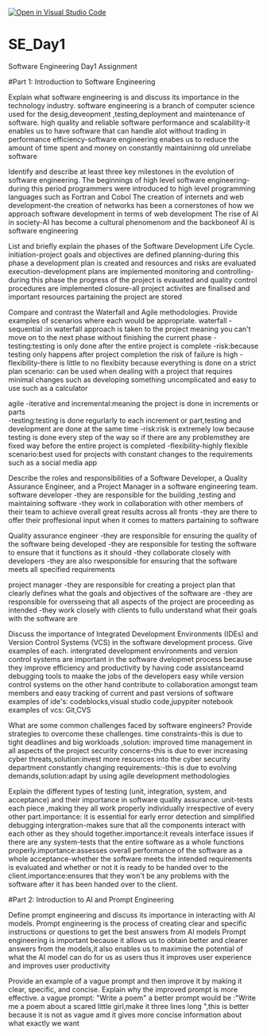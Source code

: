 [![Open in Visual Studio Code](https://classroom.github.com/assets/open-in-vscode-2e0aaae1b6195c2367325f4f02e2d04e9abb55f0b24a779b69b11b9e10269abc.svg)](https://classroom.github.com/online_ide?assignment_repo_id=18476801&assignment_repo_type=AssignmentRepo)
# SE_Day1
Software Engineering Day1 Assignment

#Part 1: Introduction to Software Engineering

Explain what software engineering is and discuss its importance in the technology industry.
software engineering is a branch of computer science used for the desig,deveopment ,testing,deployment and maintenance of software.
high quality and reliable software
performance and scalability-it enables us to have software that can handle alot without trading in performance
efficiency-software engineering enabes us  to reduce the amount of time spent and money on constantly maintaininng old unreliabe software  

Identify and describe at least three key milestones in the evolution of software engineering.
The beginnings of high level software engineering-during this period programmers were introduced to high level programming languages such as Fortran and Cobol 
The creation of internets and web development-the creation of networks has been a cornerstones of how we approach software development in terms of web development
The rise of AI in society-AI has become a cultural phenomenom and the backboneof AI is software engineering



List and briefly explain the phases of the Software Development Life Cycle.
initiation-project goals and objectives are defined
planning-during this phase a development plan is created and resources and risks are evaluated
execution-development plans are implemented 
monitoring and controlling-during this phase the progress of the project is evauated and quality control procedures are implemented
closure-all project activites are finalised and important resources partaining the project are stored


Compare and contrast the Waterfall and Agile methodologies. Provide examples of scenarios where each would be appropriate.
waterfall
-sequential :in waterfall approach is taken to the project meaning you can't move on to the next phase without finishing the current phase
-testing:testing is only done after the entire project is complete
-risk:because testing only happens after project completion the risk of failure is high
-flexibility-there is little to no flexibiity because everything is done on a strict plan
scenario: can be used when dealing with a project that requires minimal changes such as developing something uncomplicated and easy to use such as a calculator

agile
-iterative and incremental:meaning the project is done in increments or parts  
-testing:testing is done regurlarly to each increment or part,testing and development are done at the same time
-risk:risk is extremely low because testing is done every step of the way so if there are any problemsthey are fixed way before the entire project is completed
-flexibility-highly flexible
scenario:best used for projects with constant changes to the requirements such as a social media app


Describe the roles and responsibilities of a Software Developer, a Quality Assurance Engineer, and a Project Manager in a software engineering team.
software developer
-they are responsible for the building ,testing and maintaining software 
-they work in collaboration with other members of their team to achieve overall great results across all fronts
-they are there to offer their proffesional input when it comes to matters partaining to software

Quality assurance engineer
-they are responsible for ensuring the quality of the software being developed
-they are responsible for testing the software to ensure that it functions as it should 
-they collaborate closely with developers 
-they are also rwesponsible for ensuring that the software meets all specified requirements

project manager
-they are responsible for creating a project plan that clearly defines what the goals and objectives of the software are
-they are responsible for oversseing that all aspects of the project are proceeding as intended
-they work closely with clients to fullu understand what their goals with the software are


Discuss the importance of Integrated Development Environments (IDEs) and Version Control Systems (VCS) in the software development process. Give examples of each.
intergrated development environments and version control systems are important in the software dvelopmet process because they improve efficiency and productivity by having code assistanceamd debugging tools to maake the jobs of the developers easy while version control systems on the other hand contribute to collaboration amongst team members and easy tracking of current and past versions of software 
examples of ide's: codeblocks,visual studio code,jupypiter notebook
examples of vcs: Git,CVS


What are some common challenges faced by software engineers? Provide strategies to overcome these challenges.
time constraints-this is due to tight deadlines and big workloads ,solution: improved time management in all aspects of the project 
security concerns-this is due to ever increasing cyber threats,solution:invest more resources into the cyber security department
constantly changing requirements:-this is due to evolving demands,solution:adapt by using agile development methodologies

Explain the different types of testing (unit, integration, system, and acceptance) and their importance in software quality assurance.
unit-tests each piece ,making they all work properly individually irrespective of every other part.importance: it is essential for early error detection and simplified debugging
intergration-makes sure that all the components interact with each other as they should together.importance:it reveals interface issues if there are any
system-tests that the entire software as a whole functions properly.importance:assesses overall performance of the software as a whole
acceptance-whether the software meets the intended requirements is evaluated and whether or not it is ready to be handed over to the client.importance:ensures that they won't be any problems with the software after it has been handed over to the client.


#Part 2: Introduction to AI and Prompt Engineering


Define prompt engineering and discuss its importance in interacting with AI models.
Prompt engineering is the process of creating clear and specific instructions or questions  to get the best answers from AI models
Prompt engineering is important because it allows us to obtain better and clearer answers from the models,it also enables us to maximise the potential of what the AI model can do for us as users thus it improves user experience and improves user productivity

Provide an example of a vague prompt and then improve it by making it clear, specific, and concise. Explain why the improved prompt is more effective.
a vague prompt: "Write a poem"
a better prompt would be :"Write me a poem about a scared little girl,make it three lines long ",this is better because it is not as vague amd it gives more concise information about what exactly we want

